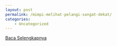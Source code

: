```yaml
---
layout: post
permalink: /mimpi-melihat-pelangi-sangat-dekat/
categories:
    - Uncategorized
---
```


[Baca Selengkapnya](/05)